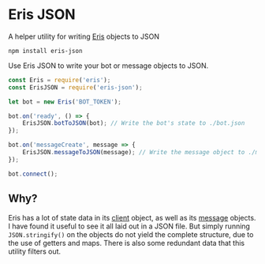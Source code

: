 Eris JSON
=========

A helper utility for writing [Eris](https://abal.moe/Eris/) objects to JSON

```npm
npm install eris-json
```

Use Eris JSON to write your bot or message objects to JSON.

```js
const Eris = require('eris');
const ErisJSON = require('eris-json');

let bot = new Eris('BOT_TOKEN');

bot.on('ready', () => {
    ErisJSON.botToJSON(bot); // Write the bot's state to ./bot.json
});

bot.on('messageCreate', message => {
    ErisJSON.messageToJSON(message); // Write the message object to ./message.json
});

bot.connect();
```

Why?
----

Eris has a lot of state data in its [client](https://abal.moe/Eris/docs/Client) object, as well as its [message](https://abal.moe/Eris/docs/Message) objects. I have found it useful to see it all laid out in a JSON file. But simply running `JSON.stringify()` on the objects do not yield the complete structure, due to the use of getters and maps. There is also some redundant data that this utility filters out.
